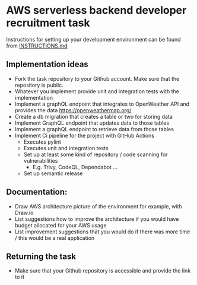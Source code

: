 # AWS serverless backend developer recruitment task

Instructions for setting up your development environment can be found from [INSTRUCTIONS.md](INSTRUCTIONS.md)

## Implementation ideas
- Fork the task repository to your Github account. Make sure that the repository is public.
- Whatever you implement provide unit and integration tests with the implementation
- Implement a graphQL endpoint that integrates to OpenWeather API and provides the data https://openweathermap.org/
- Create a db migration that creates a table or two for storing data
- Implement GraphQL endpoint that updates data to those tables
- Implement a graphQL endpoint to retrieve data from those tables
- Implement Ci pipeline for the project with GitHub Actions 
  - Executes pylint
  - Executes unit and integration tests
  - Set up at least some kind of repository / code scanning for vulnerabilities
    - E.g. Trivy, CodeQL, Dependabot ...
  - Set up semantic release 

## Documentation:
- Draw AWS architecture picture of the environment for example, with Draw.io
- List suggestions how to improve the architecture if you would have budget allocated for your AWS usage
- List improvement suggestions that you would do if there was more time / this would be a real application

## Returning the task
- Make sure that your Github repository is accessible and provide the link to it




